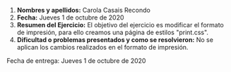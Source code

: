 1. **Nombres y apellidos:** Carola Casais Recondo
2. **Fecha:** Jueves 1 de octubre de 2020
3. **Resumen del Ejercicio:** El objetivo del ejercicio es modificar el formato de impresión, para ello creamos una página de estilos "print.css".
4. **Dificultad o problemas presentados y como se resolvieron:** No se aplican los cambios realizados en el formato de impresión.

Fecha de entrega: Jueves 1 de octubre de 2020
